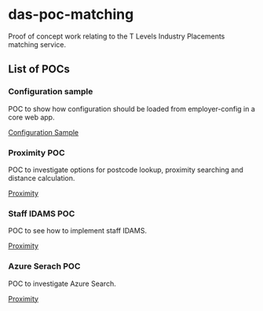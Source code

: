 # das-poc-matching

Proof of concept work relating to the T Levels Industry Placements matching service.

## List of POCs ##

### Configuration sample ###

POC to show how configuration should be loaded from employer-config in a core web app.

[Configuration Sample](sfa.poc.matching.configuration\README.md)

### Proximity POC ###

POC to investigate options for postcode lookup, proximity searching and distance calculation.

[Proximity](sfa.poc.matching.proximity\README.md)

### Staff IDAMS POC ###

POC to see how to implement staff IDAMS.

[Proximity](sfa.poc.matching.staffidams\README.md)

### Azure Serach POC ###

POC to investigate Azure Search.

[Proximity](sfa.poc.matching.search.azure\README.md)

